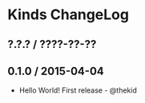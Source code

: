 Kinds ChangeLog
===============

## ?.?.? / ????-??-??

## 0.1.0 / 2015-04-04

* Hello World! First release - @thekid